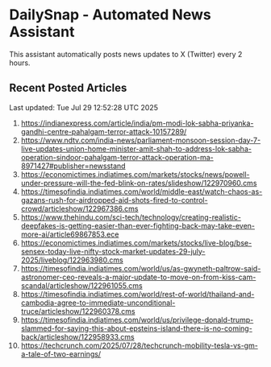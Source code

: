 # DailySnap - Automated News Assistant

This assistant automatically posts news updates to X (Twitter) every 2 hours.

## Recent Posted Articles

Last updated: Tue Jul 29 12:52:28 UTC 2025

1. https://indianexpress.com/article/india/pm-modi-lok-sabha-priyanka-gandhi-centre-pahalgam-terror-attack-10157289/
2. https://www.ndtv.com/india-news/parliament-monsoon-session-day-7-live-updates-union-home-minister-amit-shah-to-address-lok-sabha-operation-sindoor-pahalgam-terror-attack-operation-ma-8971427#publisher=newsstand
3. https://economictimes.indiatimes.com/markets/stocks/news/powell-under-pressure-will-the-fed-blink-on-rates/slideshow/122970960.cms
4. https://timesofindia.indiatimes.com/world/middle-east/watch-chaos-as-gazans-rush-for-airdropped-aid-shots-fired-to-control-crowd/articleshow/122967386.cms
5. https://www.thehindu.com/sci-tech/technology/creating-realistic-deepfakes-is-getting-easier-than-ever-fighting-back-may-take-even-more-ai/article69867853.ece
6. https://economictimes.indiatimes.com/markets/stocks/live-blog/bse-sensex-today-live-nifty-stock-market-updates-29-july-2025/liveblog/122963980.cms
7. https://timesofindia.indiatimes.com/world/us/as-gwyneth-paltrow-said-astronomer-ceo-reveals-a-major-update-to-move-on-from-kiss-cam-scandal/articleshow/122961055.cms
8. https://timesofindia.indiatimes.com/world/rest-of-world/thailand-and-cambodia-agree-to-immediate-unconditional-truce/articleshow/122960378.cms
9. https://timesofindia.indiatimes.com/world/us/privilege-donald-trump-slammed-for-saying-this-about-epsteins-island-there-is-no-coming-back/articleshow/122958933.cms
10. https://techcrunch.com/2025/07/28/techcrunch-mobility-tesla-vs-gm-a-tale-of-two-earnings/

